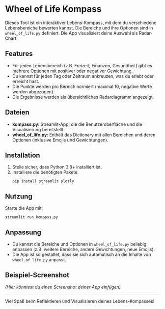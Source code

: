 # Wheel of Life Kompass

Dieses Tool ist ein interaktiver Lebens-Kompass, mit dem du verschiedene Lebensbereiche bewerten kannst. Die Bereiche und ihre Optionen sind in `wheel_of_life.py` definiert. Die App visualisiert deine Auswahl als Radar-Chart.

## Features
- Für jeden Lebensbereich (z.B. Freizeit, Finanzen, Gesundheit) gibt es mehrere Optionen mit positiver oder negativer Gewichtung.
- Du kannst für jeden Tag oder Zeitraum ankreuzen, was du erlebt oder erreicht hast.
- Die Punkte werden pro Bereich normiert (maximal 10, negative Werte werden abgezogen).
- Die Ergebnisse werden als übersichtliches Radardiagramm angezeigt.

## Dateien
- **kompass.py**: Streamlit-App, die die Benutzeroberfläche und die Visualisierung bereitstellt.
- **wheel_of_life.py**: Enthält das Dictionary mit allen Bereichen und deren Optionen (inklusive Emojis und Gewichtungen).

## Installation
1. Stelle sicher, dass Python 3.8+ installiert ist.
2. Installiere die benötigten Pakete:
   ```
   pip install streamlit plotly
   ```

## Nutzung
Starte die App mit:
```
streamlit run kompass.py
```

## Anpassung
- Du kannst die Bereiche und Optionen in `wheel_of_life.py` beliebig anpassen (z.B. weitere Bereiche, andere Gewichtungen, neue Emojis).
- Die App ist so gestaltet, dass sie sich automatisch an die Inhalte von `wheel_of_life.py` anpasst.

## Beispiel-Screenshot
*(Hier könntest du einen Screenshot deiner App einfügen)*

---
Viel Spaß beim Reflektieren und Visualisieren deines Lebens-Kompasses!
